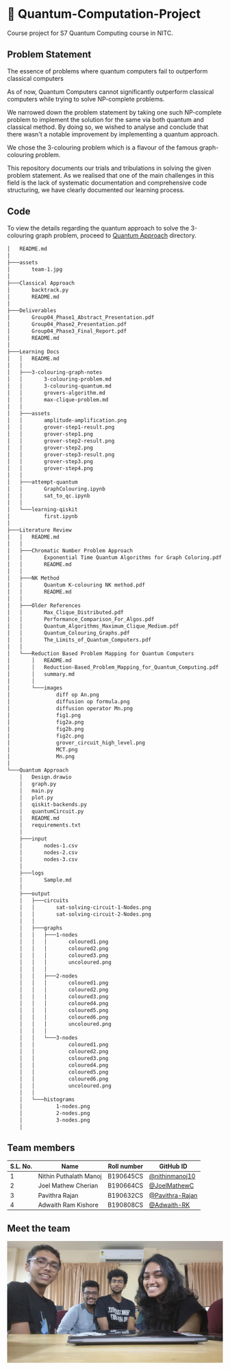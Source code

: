 # 🥜 Quantum-Computation-Project

Course project for S7 Quantum Computing course in NITC.

## Problem Statement
The essence of problems where quantum computers fail to outperform classical computers

As of now, Quantum Computers cannot significantly outperform classical computers while trying to solve NP-complete problems. 

We narrowed down the problem statement by taking one such NP-complete problem to implement the solution for the same via both quantum and classical method. By doing so, we wished to analyse and conclude that there wasn't a notable improvement by implementing a quantum approach.

We chose the 3-colouring problem which is a flavour of the famous graph-colouring problem.

This repository documents our trials and tribulations in solving the given problem statement. As we realised that one of the main
challenges in this field is the lack of systematic documentation and
comprehensive code structuring, we have clearly documented our learning process. 

## Code
To view the details regarding the quantum approach to solve the 3-colouring graph problem, proceed to [Quantum Approach](https://github.com/JoelMathewC/Quantum-Computation-Project/tree/main/Quantum%20Approach) directory.
```console
│   README.md
│
├───assets
│       team-1.jpg
│
├───Classical Approach
│       backtrack.py
│       README.md
│
├───Deliverables
│       Group04_Phase1_Abstract_Presentation.pdf
│       Group04_Phase2_Presentation.pdf
│       Group04_Phase3_Final_Report.pdf
│       README.md
│
├───Learning Docs
│   │   README.md
│   │
│   ├───3-colouring-graph-notes
│   │       3-colouring-problem.md
│   │       3-colouring-quantum.md
│   │       grovers-algorithm.md
│   │       max-clique-problem.md
│   │
│   ├───assets
│   │       amplitude-amplification.png
│   │       grover-step1-result.png
│   │       grover-step1.png
│   │       grover-step2-result.png
│   │       grover-step2.png
│   │       grover-step3-result.png
│   │       grover-step3.png
│   │       grover-step4.png
│   │
│   ├───attempt-quantum
│   │       GraphColouring.ipynb
│   │       sat_to_qc.ipynb
│   │
│   └───learning-qiskit
│           first.ipynb
│
├───Literature Review
│   │   README.md
│   │
│   ├───Chromatic Number Problem Approach
│   │       Exponential Time Quantum Algorithms for Graph Coloring.pdf
│   │       README.md
│   │
│   ├───NK Method
│   │       Quantum K-colouring NK method.pdf
│   │       README.md
│   │
│   ├───Older References
│   │       Max_Clique_Distributed.pdf
│   │       Performance_Comparison_For_Algos.pdf
│   │       Quantum_Algorithms_Maximum_Clique_Medium.pdf
│   │       Quantum_Colouring_Graphs.pdf
│   │       The_Limits_of_Quantum_Computers.pdf
│   │
│   └───Reduction Based Problem Mapping for Quantum Computers
│       │   README.md
│       │   Reduction-Based_Problem_Mapping_for_Quantum_Computing.pdf
│       │   summary.md
│       │
│       └───images
│               diff op An.png
│               diffusion op formula.png
│               diffusion operator Mn.png
│               fig1.png
│               fig2a.png
│               fig2b.png
│               fig2c.png
│               grover_circuit_high_level.png
│               MCT.png
│               Mn.png
│
└───Quantum Approach
    │   Design.drawio
    │   graph.py
    │   main.py
    │   plot.py
    │   qiskit-backends.py
    │   quantumCircuit.py
    │   README.md
    │   requirements.txt
    │
    ├───input
    │       nodes-1.csv
    │       nodes-2.csv
    │       nodes-3.csv
    │
    ├───logs
    │       Sample.md
    │
    ├───output
    │   ├───circuits
    │   │       sat-solving-circuit-1-Nodes.png
    │   │       sat-solving-circuit-2-Nodes.png
    │   │
    │   ├───graphs
    │   │   ├───1-nodes
    │   │   │       coloured1.png
    │   │   │       coloured2.png
    │   │   │       coloured3.png
    │   │   │       uncoloured.png
    │   │   │
    │   │   ├───2-nodes
    │   │   │       coloured1.png
    │   │   │       coloured2.png
    │   │   │       coloured3.png
    │   │   │       coloured4.png
    │   │   │       coloured5.png
    │   │   │       coloured6.png
    │   │   │       uncoloured.png
    │   │   │
    │   │   └───3-nodes
    │   │           coloured1.png
    │   │           coloured2.png
    │   │           coloured3.png
    │   │           coloured4.png
    │   │           coloured5.png
    │   │           coloured6.png
    │   │           uncoloured.png
    │   │
    │   └───histograms
    │           1-nodes.png
    │           2-nodes.png
    │           3-nodes.png
    │
```

## Team members
|S.L. No.| Name | Roll number | GitHub ID |
| ----- | -------- | -------- | -------- |
|1|Nithin Puthalath Manoj|B190645CS|[@nithinmanoj10](https://github.com/nithinmanoj10)|
|2|Joel Mathew Cherian|B190664CS|[@JoelMathewC](https://github.com/JoelMathewC)|
|3|Pavithra Rajan|B190632CS|[@Pavithra-Rajan](https://github.com/Pavithra-Rajan)|
|4|Adwaith Ram Kishore|B190808CS| [@Adwaith-RK](https://github.com/Adwaith-RK)|

## Meet the team
![image](assets/team-1.jpg)
